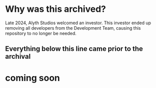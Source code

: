 # Why was this archived?
Late 2024, Alyth Studios welcomed an investor. This investor ended up removing all developers from the Development Team, causing this repository to no longer be needed.

## Everything below this line came prior to the archival ##

# coming soon
